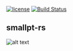 [![license](https://img.shields.io/github/license/mashape/apistatus.svg)]()
[![Build Status](https://travis-ci.org/zigguratvertigo/smallpt-rs.svg?branch=master)](https://travis-ci.org/zigguratvertigo/smallpt-rs)

## smallpt-rs
![alt text](https://github.com/zigguratvertigo/smallpt-rs/blob/master/smallpt.png)
